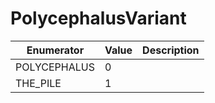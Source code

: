 # PolycephalusVariant

| Enumerator   | Value | Description |
| ------------ | ----- | ----------- |
| POLYCEPHALUS | 0     |             |
| THE\_PILE    | 1     |             |
